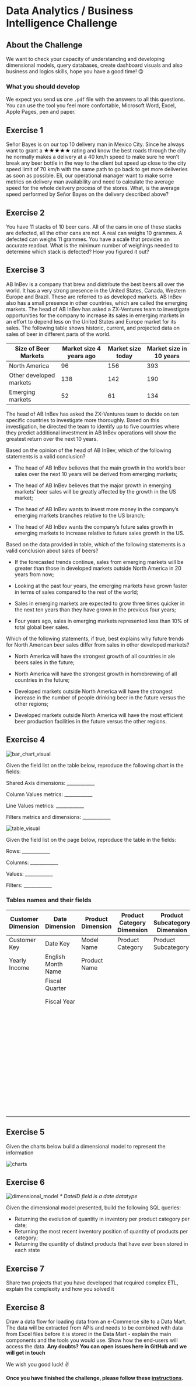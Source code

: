 # Data Analytics / Business Intelligence Challenge

## About the Challenge

We want to check your capacity of understanding and developing dimensional models, query databases, create dashboard visuals and also business and logics skills, hope you have a good time! 🙃

### What you should develop

We expect you send us one `.pdf` file with the answers to all this questions. You can use the tool you feel more confortable, Microsoft Word, Excel, Apple Pages, pen and paper.

## Exercise 1

Señor Bayes is on our top 10 delivery man in Mexico City. Since he always want to grant a ★★★★★ rating and know the best roads through the city he normally makes a delivery at a 40 km/h speed to make sure he won’t break any beer bottle in the way to the client but speed up close to the city speed limit of 70 km/h with the same path to go back to get more deliveries as soon as possible. Eli, our operational manager want to make some metrics on delivery man availability and need to calculate the average speed for the whole delivery process of the stores. What, is the average speed performed by Señor Bayes on the delivery described above?

## Exercise 2

You have 11 stacks of 10 beer cans. All of the cans in one of these stacks are defected, all the other cans are not. A real can weighs 10 grammes. A defected can weighs 11 grammes. You have a scale that provides an accurate readout. What is the minimum number of weighings needed to determine which stack is defected? How you figured it out?

## Exercise 3

AB InBev is a company that brew and distribute the best beers all over the world. It has a very strong presence in the United States, Canada, Western Europe and Brazil. These are referred to as developed markets. AB InBev also has a small presence in other countries, which are called the emerging markets. The head of AB InBev has asked a ZX-Ventures team to investigate opportunities for the company to increase its sales in emerging markets in an effort to depend less on the United States  and Europe market for its sales. The following table shows historic, current, and projected data on sales of beer in different parts of the world.

| Size of Beer Markets    | Market size 4 years ago | Market size today | Market size in 10 years |
|-------------------------|-------------------------|-------------------|-------------------------|
| North America           | 96                      | 156               | 393                     |
| Other developed markets | 138                     | 142               | 190                     |
| Emerging markets        | 52                      | 61                | 134                     |

The head of AB InBev has asked the ZX-Ventures team to decide on ten specific countries to investigate more thoroughly. Based on this investigation, he directed the team to identify up to five countries where they predict additional investment in AB InBev operations will show the greatest return over the next 10 years.

Based on the opinion of the head of AB InBev, which of the following statements is a valid conclusion?

- The head of AB InBev believes that the main growth in the world’s beer sales over the next 10 years will be derived from emerging markets;

- The head of AB InBev believes that the major growth in emerging markets’ beer sales will be greatly affected by the growth in the US market;

- The head of AB InBev wants to invest more money in the company’s emerging markets branches relative to the US branch;

- The head of AB InBev wants the company’s future sales growth in emerging markets to increase relative to future sales growth in the US.

Based on the data provided in table, which of the following statements is a valid conclusion about sales of beers?

- If the forecasted trends continue, sales from emerging markets will be greater than those in developed markets outside North America in 20 years from now;

- Looking at the past four years, the emerging markets have grown faster in terms of sales compared to the rest of the world;

- Sales in emerging markets are expected to grow three times quicker in the next ten years than they have grown in the previous four years;

- Four years ago, sales in emerging markets represented less than 10% of total global beer sales.

Which of the following statements, if true, best explains why future trends for North American beer sales differ from sales in other developed markets?

- North America will have the strongest growth of all countries in ale beers sales in the future;

- North America will have the strongest growth in homebrewing of all countries in the future;

- Developed markets outside North America will have the strongest increase in the number of people drinking beer in the future versus the other regions;

- Developed markets outside North America will have the most efficient beer production facilities in the future versus the other regions.

## Exercise 4

![bar_chart_visual](https://raw.githubusercontent.com/ZXVentures/code-challenge/master/files/images/bar_chart_visual.png)

Given the field list on the table below, reproduce the following chart in the fields:

Shared Axis dimensions: ____________

Column Values metrics: ____________

Line Values metrics: ____________

Filters metrics and dimensions: ____________

![table_visual](https://raw.githubusercontent.com/ZXVentures/code-challenge/master/files/images/table_visual.png)

Given the field list on the page below, reproduce the table in the fields:

Rows: ____________

Columns: ____________

Values: ____________

Filters: ____________

### Tables names and their fields

| Customer Dimension| Date Dimension| Product Dimension| Product Category Dimension| Product Subcategory Dimension| Internet Sales Fact|
|--------------------|--------------------|-------------------|----------------------------|-------------------------------|-----------------------|
| Customer Key| Date Key| Model Name| Product Category| Product Subcategory| Discount Amount|
| Yearly Income| English Month Name| Product Name||| Freight|
|| Fiscal Quarter|||| Order Date|
|| Fiscal Year|||| Order Quantity|
|||||| Product Standerd Cost|
|||||| Sales Amount|
|||||| Sales Order Number|
|||||| Tax Amount|
|||||| Total Product Cost|

## Exercise 5

Given the charts below build a dimensional model to represent the information

![charts](https://raw.githubusercontent.com/ZXVentures/code-challenge/master/files/images/charts.png)

## Exercise 6

![dimensional_model](https://raw.githubusercontent.com/ZXVentures/code-challenge/master/files/images/dimensional_model.png)
_* DateID field is a date datatype_

Given the dimensional model presented, build the following SQL queries:

* Returning the evolution of quantity in inventory per product category per date;
* Returning the most recent inventory position of quantity of products per category;
* Returning the quantity of distinct products that have ever been stored in each state

## Exercise 7

Share two projects that you have developed that required complex ETL, explain the complexity and how you solved it

## Exercise 8

Draw a data flow for loading data from an e-Commerce site to a Data Mart. The data will be extracted from APIs and needs to be combined with data from Excel files before it is stored in the Data Mart - explain the main components and the tools you would use. Show how the end-users will access the data.
**Any doubts? You can open issues here in GitHub and we will get in touch**

We wish you good luck! ✌️

**Once you have finished the challenge, please follow these [instructions](https://github.com/ZXVentures/ze-code-challenges#how-to-deliver).**